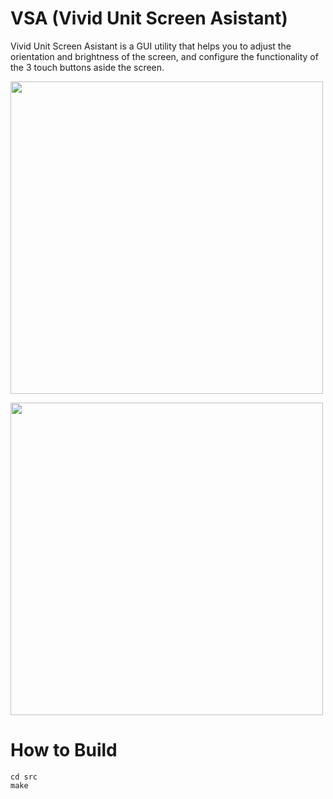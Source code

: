 # VSA (Vivid Unit Screen Asistant)
Vivid Unit Screen Asistant is a GUI utility that helps you to adjust the orientation and brightness of the screen, and configure the functionality of the 3 touch buttons aside the screen.

<img src="https://www.vividunit.com/images/4/48/vsa-1.jpg" width="500"></img>

<img src="https://www.vividunit.com/images/a/aa/vsa-2.jpg" width="500"></img>

# How to Build
```
cd src
make
```
